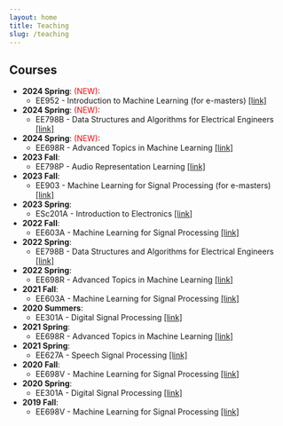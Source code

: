 ```yaml
---
layout: home
title: Teaching
slug: /teaching
---
```

## Courses

* **2024 Spring**: <span style="color: red">(NEW)</span>:
    * EE952 - Introduction to Machine Learning (for e-masters) [[link]](stuff/2024_ML_emasters.md)
* **2024 Spring**: <span style="color: red">(NEW)</span>:
    * EE798B - Data Structures and Algorithms for Electrical Engineers [[link]](stuff/2024_DSA.md)
* **2024 Spring**: <span style="color: red">(NEW)</span>:
    * EE698R - Advanced Topics in Machine Learning [[link]](stuff/2024_ML2.md)
* **2023 Fall**:
    * EE798P - Audio Representation Learning [[link]](stuff/2023_ARL.md)
* **2023 Fall**:
    * EE903 - Machine Learning for Signal Processing (for e-masters) [[link]](stuff/2023_MLSP_emasters.md)
* **2023 Spring**:
    * ESc201A - Introduction to Electronics [[link]](stuff/2023_ESc201.md)
* **2022 Fall**:
    * EE603A - Machine Learning for Signal Processing [[link]](stuff/2022_MLSP.md)
* **2022 Spring**:
    * EE798B - Data Structures and Algorithms for Electrical Engineers [[link]](stuff/2022_DSA.md)
* **2022 Spring**:
    * EE698R - Advanced Topics in Machine Learning [[link]](stuff/2022_ML2.md)
* **2021 Fall**:
    * EE603A - Machine Learning for Signal Processing [[link]](stuff/2021_MLSP.md)
* **2020 Summers**:
    * EE301A - Digital Signal Processing [[link]](/stuff/2021_EE301A.md)
* **2021 Spring**:
    * EE698R - Advanced Topics in Machine Learning [[link]](stuff/2021_ML2.md)
* **2021 Spring**:
    * EE627A - Speech Signal Processing [[link]](stuff/2021_asr.html)
* **2020 Fall**:
    * EE698V - Machine Learning for Signal Processing [[link]](http://home.iitk.ac.in/~vipular/stuff/2020_MLSP.html)
* **2020 Spring**:
    * EE301A - Digital Signal Processing [[link]](https://onlinecourses.iitk.ac.in/course/ee301a)
* **2019 Fall**:
    * EE698V - Machine Learning for Signal Processing [[link]](http://home.iitk.ac.in/~vipular/stuff/2019_MLSP.html)


